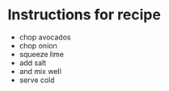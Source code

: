 # Instructions for recipe

* chop avocados
* chop onion
* squeeze lime
* add salt
* and mix well
* serve cold
